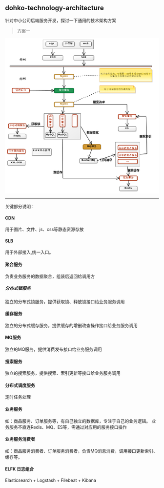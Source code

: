 dohko-technology-architecture
---
针对中小公司后端服务开发，探讨一下通用的技术架构方案

> 方案一  

![方案一](https://github.com/Mr-LuXiaoHua/dohko-technology-architecture/blob/master/technology-architecture-01.png)

---


  
关键部分说明：
#### CDN
用于图片、文件、js、css等静态资源存放

#### SLB
用于外部接入,统一入口。  

#### 聚合服务
负责业务服务的数据聚合，组装后返回给调用方  

##### 分布式锁服务
独立的分布式锁服务，提供获取锁、释放锁接口给业务服务调用

#### 缓存服务
独立的分布式缓存服务，提供缓存的增删改查操作接口给业务服务调用

#### MQ服务
独立的MQ服务，提供消费发布接口给业务服务调用

#### 搜索服务
独立的搜索服务，提供搜索、索引更新等接口给业务服务调用

#### 分布式调度服务
定时任务处理

#### 业务服务
如：商品服务、订单服务等，有自己独立的数据库，专注于自己的业务逻辑。
业务服务不直连Redis、MQ、ES等，需通过对应用的服务接口操作

#### 业务服务消费者
如：商品服务消费者、订单服务消费者，负责MQ消息消费，调用接口更新索引、缓存等。

#### ELFK 日志组合
Elasticsearch + Logstash + Filebeat + Kibana

   